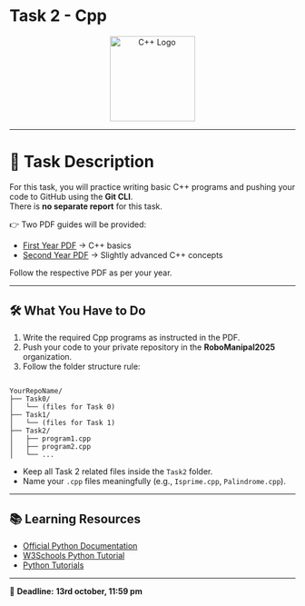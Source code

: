 # Task 2 - Cpp

<p align="center">
  <img src="https://upload.wikimedia.org/wikipedia/commons/1/18/ISO_C%2B%2B_Logo.svg" alt="C++ Logo" width="150"/>
</p>

---

# 📄 Task Description

For this task, you will practice writing basic C++ programs and pushing your code to GitHub using the **Git CLI**.  
There is **no separate report** for this task.

👉 Two PDF guides will be provided:

- [First Year PDF](./Task1-Cpp/task2_first_year.pdf) → C++ basics  
- [Second Year PDF](./Task1-Cpp/task2_second_year.pdf) → Slightly advanced C++ concepts  

Follow the respective PDF as per your year.

---

## 🛠️ What You Have to Do  

1. Write the required Cpp programs as instructed in the PDF.  
2. Push your code to your private repository in the **RoboManipal2025** organization.  
3. Follow the folder structure rule:  

```

YourRepoName/
├── Task0/
│   └── (files for Task 0)
├── Task1/
│   └── (files for Task 1)
├── Task2/
│   ├── program1.cpp
│   ├── program2.cpp
│   └── ...

````

- Keep all Task 2 related files inside the `Task2` folder.  
- Name your `.cpp` files meaningfully (e.g., `Isprime.cpp`, `Palindrome.cpp`).

---

## 📚 Learning Resources

* [Official Python Documentation](https://docs.python.org/3/)
* [W3Schools Python Tutorial](https://www.w3schools.com/python/)
* [Python Tutorials](https://youtube.com/playlist?list=PL-osiE80TeTt2d9bfVyTiXJA-UTHn6WwU&feature=shared)

---

📌 **Deadline:**  **13rd october, 11:59 pm**


